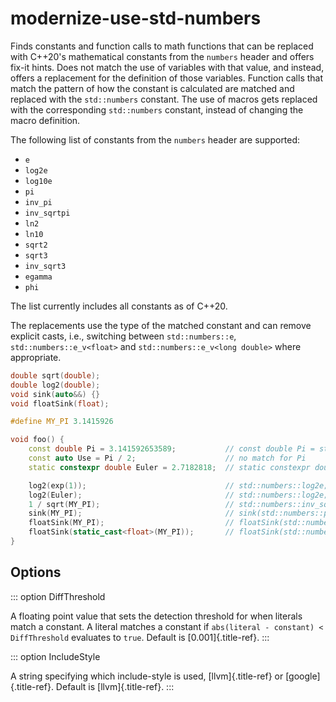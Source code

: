# modernize-use-std-numbers

Finds constants and function calls to math functions that can be
replaced with C++20\'s mathematical constants from the `numbers` header
and offers fix-it hints. Does not match the use of variables with that
value, and instead, offers a replacement for the definition of those
variables. Function calls that match the pattern of how the constant is
calculated are matched and replaced with the `std::numbers` constant.
The use of macros gets replaced with the corresponding `std::numbers`
constant, instead of changing the macro definition.

The following list of constants from the `numbers` header are supported:

- `e`
- `log2e`
- `log10e`
- `pi`
- `inv_pi`
- `inv_sqrtpi`
- `ln2`
- `ln10`
- `sqrt2`
- `sqrt3`
- `inv_sqrt3`
- `egamma`
- `phi`

The list currently includes all constants as of C++20.

The replacements use the type of the matched constant and can remove
explicit casts, i.e., switching between `std::numbers::e`,
`std::numbers::e_v<float>` and `std::numbers::e_v<long double>` where
appropriate.

```c++
double sqrt(double);
double log2(double);
void sink(auto&&) {}
void floatSink(float);

#define MY_PI 3.1415926

void foo() {
    const double Pi = 3.141592653589;           // const double Pi = std::numbers::pi
    const auto Use = Pi / 2;                    // no match for Pi
    static constexpr double Euler = 2.7182818;  // static constexpr double Euler = std::numbers::e;

    log2(exp(1));                               // std::numbers::log2e;
    log2(Euler);                                // std::numbers::log2e;
    1 / sqrt(MY_PI);                            // std::numbers::inv_sqrtpi;
    sink(MY_PI);                                // sink(std::numbers::pi);
    floatSink(MY_PI);                           // floatSink(std::numbers::pi);
    floatSink(static_cast<float>(MY_PI));       // floatSink(std::numbers::pi_v<float>);
}
```

## Options

::: option
DiffThreshold

A floating point value that sets the detection threshold for when
literals match a constant. A literal matches a constant if
`abs(literal - constant) < DiffThreshold` evaluates to `true`. Default
is [0.001]{.title-ref}.
:::

::: option
IncludeStyle

A string specifying which include-style is used, [llvm]{.title-ref} or
[google]{.title-ref}. Default is [llvm]{.title-ref}.
:::
